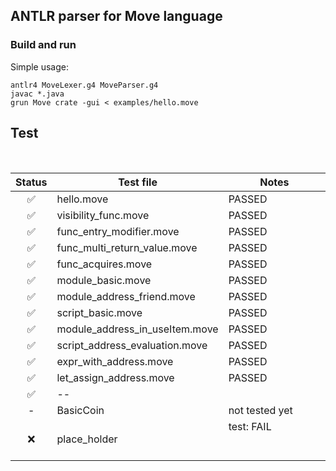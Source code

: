 ## ANTLR parser for Move language




### Build and run

Simple usage:

```shell
antlr4 MoveLexer.g4 MoveParser.g4
javac *.java
grun Move crate -gui < examples/hello.move
```



## Test

<br/>

| Status | Test file          | Notes                                                           |
| :-: | ------------------ | ----------------------------------------------------------- |
| ✅  | hello.move | PASSED |
| ✅  | visibility_func.move | PASSED |
| ✅  | func_entry_modifier.move | PASSED |
| ✅  | func_multi_return_value.move | PASSED |
| ✅  | func_acquires.move | PASSED |
| ✅  | module_basic.move | PASSED |
| ✅  | module_address_friend.move | PASSED |    
| ✅  | script_basic.move | PASSED | 
| ✅  | module_address_in_useItem.move | PASSED |    
| ✅  | script_address_evaluation.move | PASSED |    
| ✅  | expr_with_address.move | PASSED |
| ✅  | let_assign_address.move | PASSED |
| ✅  | -- |  |
| - | BasicCoin | not tested yet |
| ❌  | place_holder            | test: FAIL &nbsp; &nbsp; &nbsp; &nbsp; &nbsp; &nbsp; &nbsp; &nbsp; &nbsp; &nbsp; &nbsp; &nbsp; &nbsp; &nbsp; &nbsp; &nbsp; &nbsp; &nbsp; &nbsp; &nbsp; &nbsp; &nbsp; &nbsp; &nbsp; &nbsp; &nbsp; &nbsp; &nbsp; &nbsp; &nbsp;&nbsp; &nbsp; &nbsp; &nbsp; &nbsp; &nbsp; &nbsp; &nbsp; &nbsp; &nbsp; |
